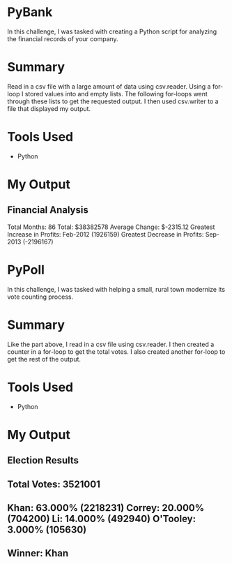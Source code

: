 # PyBank 

In this challenge, I was tasked with creating a Python script for analyzing the financial records of your company.

# Summary 

Read in a csv file with a large amount of data using csv.reader. Using a for-loop I stored values into and empty lists. The following for-loops went through these lists to get the requested output. I then used csv.writer to a file that displayed my output.

# Tools Used

- Python

# My Output

Financial Analysis
---------------------
Total Months: 86
Total: $38382578
Average Change: $-2315.12
Greatest Increase in Profits: Feb-2012 (1926159)
Greatest Decrease in Profits: Sep-2013 (-2196167)

# PyPoll

In this challenge, I was tasked with helping a small, rural town modernize its vote counting process.

# Summary

Like the part above, I read in a csv file using csv.reader. I then created a counter in a for-loop to get the total votes. I also created another for-loop to get the rest of the output.

# Tools Used

- Python

# My Output


Election Results
------------------------------
Total Votes: 3521001 
------------------------------
Khan: 63.000% (2218231)
Correy: 20.000% (704200)
Li: 14.000% (492940)
O'Tooley: 3.000% (105630)
------------------------------
Winner: Khan
------------------------------